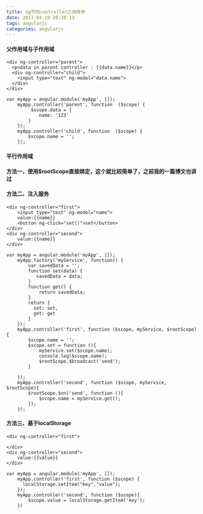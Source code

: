 ```yaml
---
title: ng不同controller之间传参
date: 2017-04-10 20:38:13
tags: angularjs
categories: angularjs
---
```


#### 父作用域与子作用域
	<div ng-controller="parent">
	  <p>data in parent controller : {{data.name}}</p>
	  <div ng-controller="child">
	    <input type="text" ng-model="data.name">
	  </div>
	</div>

	var myApp = angular.module('myApp', []);
		myApp.controller('parent', function  ($scope) {
			 $scope.data = {
        		name: '123'
    		}
		}); 
		myApp.controller('child', function  ($scope) {
			$scope.name = '';
		}); 

#### 平行作用域

#### 方法一、使用$rootScope直接绑定，这个就比较简单了，之前我的一篇博文也讲过
#### 方法二、注入服务
	<div ng-controller="first">
	  	<input type="text" ng-model="name">	 
	  	value:{{name}} 
	  	<button ng-click="set()">set</button>
	</div>
	<div ng-controller="second">
	    value:{{name}}
	</div>

	var myApp = angular.module('myApp', []);
		myApp.factory('myService', function() {
			var savedData = '';
			function set(data) {
			   savedData = data;
			}
			function get() {
			 	return savedData;
			}
			return {
			  set: set,
			  get: get
			}
		});
		myApp.controller('first', function ($scope, myService, $rootScope){
			$scope.name = '';
			$scope.set = function (){
				myService.set($scope.name);
				console.log($scope.name);
				$rootScope.$broadcast('send');
			}
			
		});
		myApp.controller('second', function ($scope, myService, $rootScope){
			$rootScope.$on('send', function (){
				$scope.name = myService.get();	
			});		
		});

#### 方法三、基于localStorage
	<div ng-controller="first">
	  	
	</div>
	<div ng-controller="second">
	    value:{{value}}
	</div>
	
	var myApp = angular.module('myApp', []);
		myApp.controller('first', function ($scope) {
		  localStorage.setItem("key","value");
		});
		myApp.controller('second', function ($scope){
			$scope.value = localStorage.getItem('key');
		})